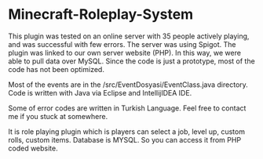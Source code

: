 # Minecraft-Roleplay-System

This plugin was tested on an online server with 35 people actively playing, and was successful with few errors. The server was using Spigot. The plugin was linked to our own server website (PHP). In this way, we were able to pull data over MySQL. Since the code is just a prototype, most of the code has not been optimized. 

Most of the events are in the /src/EventDosyasi/EventClass.java directory.
Code is written with Java via Eclipse and IntellijIDEA IDE.

Some of error codes are written in Turkish Language. Feel free to contact me if you stuck at somewhere.

It is role playing plugin which is players can select a job, level up, custom rolls, custom items. Database is MYSQL. So you can access it from PHP coded website.
